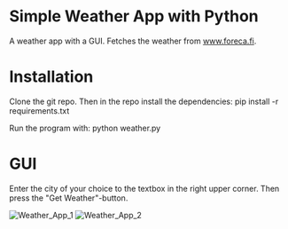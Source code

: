 # Simple Weather App with Python
A weather app with a GUI.
Fetches the weather from www.foreca.fi.

# Installation
Clone the git repo.
Then in the repo install the dependencies: pip install -r requirements.txt

Run the program with:
python weather.py

# GUI
Enter the city of your choice to the textbox in the right upper corner.
Then press the "Get Weather"-button.

![Weather_App_1](https://github.com/joonaskiuru/weather_app/assets/75437078/e1e141ef-f0dc-418b-aa92-3ffeade3138c)
![Weather_App_2](https://github.com/joonaskiuru/weather_app/assets/75437078/e302db57-576a-48ed-8a12-af2a33b36225)

